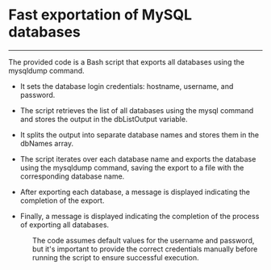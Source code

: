 <h1>Fast exportation of MySQL databases</h1>
<hr>
<p>The provided code is a Bash script that exports all databases using the mysqldump command.</p>


<ul>
<li><p>It sets the database login credentials: hostname, username, and password.</p></li>

<li><p>The script retrieves the list of all databases using the mysql command and stores the output in the dbListOutput variable.</p></li>

<li><p>It splits the output into separate database names and stores them in the dbNames array.</p></li>

<li><p>The script iterates over each database name and exports the database using the mysqldump command, saving the export to a file with the corresponding database name.</p></li>

<li><p>After exporting each database, a message is displayed indicating the completion of the export.</p></li>

<li><p>Finally, a message is displayed indicating the completion of the process of exporting all databases.</p></li>
<ul>
<p>The code assumes default values for the username and password, but it's important to provide the correct credentials manually before running the script to ensure successful execution.</p>
